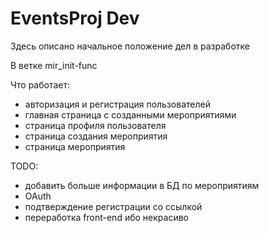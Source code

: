 # EventsProj Dev
Здесь описано начальное положение дел в разработке

В ветке mir_init-func

Что работает:
*	авторизация и регистрация пользователей
*	главная страница с созданными мероприятиями
*	страница профиля пользователя
*	страница создания мероприятия
*	страница мероприятия

TODO:
*	добавить больше информации в БД по мероприятиям
*	OAuth
*	подтверждение регистрации со ссылкой
*	переработка front-end ибо некрасиво
